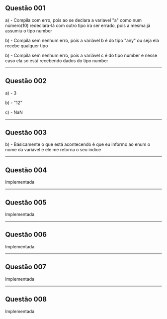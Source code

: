 <h2>Questão 001</h2>
<p>a) - Compila com erro, pois ao se declara a variavel "a" como num número(10) redeclara-lá com outro tipo ira ser errado, pois a mesma já assumiu o tipo number </p>
<p>b) - Compila sem nenhum erro, pois a variável b é do tipo "any" ou seja ela recebe qualquer tipo</p>
<p>b) - Compila sem nenhum erro, pois a variável c é do tipo number e nesse caso ela so está recebendo dados do tipo number</p>
<hr>
<h2>Questão 002</h2>
<p>a) - 3</p>
<p>b) - "12"</p>
<p>c) - NaN</p>
<hr>
<h2>Questão 003</h2>
<p>b) - Básicamente o que está acontecendo é que eu informo ao enum o nome da variável e ele me retorna o seu indice</p>
<hr>
<h2>Questão 004</h2>
<p>Implementada</p>
<hr>
<h2>Questão 005</h2>
<p>Implementada</p>
<hr>
<h2>Questão 006</h2>
<p>Implementada</p>
<hr>
<h2>Questão 007</h2>
<p>Implementada</p>
<hr>
<h2>Questão 008</h2>
<p>Implementada</p>